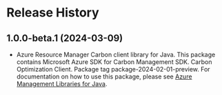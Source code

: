 # Release History

## 1.0.0-beta.1 (2024-03-09)

- Azure Resource Manager Carbon client library for Java. This package contains Microsoft Azure SDK for Carbon Management SDK. Carbon Optimization Client. Package tag package-2024-02-01-preview. For documentation on how to use this package, please see [Azure Management Libraries for Java](https://aka.ms/azsdk/java/mgmt).
